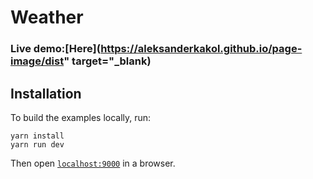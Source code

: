 # Weather 

### **Live demo:**[Here](https://aleksanderkakol.github.io/page-image/dist" target="_blank)


## Installation
To build the examples locally, run:

```
yarn install
yarn run dev
```

Then open [`localhost:9000`](http://localhost:9000) in a browser.